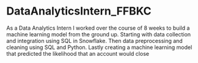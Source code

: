 # DataAnalyticsIntern_FFBKC
As a Data Analytics Intern I worked over the course of 8 weeks to build a machine learning model from the ground up. Starting with data collection and integration using SQL in Snowflake. Then data preprocessing and cleaning using SQL and Python. Lastly creating a machine learning model that predicted the likelihood that an account would close
